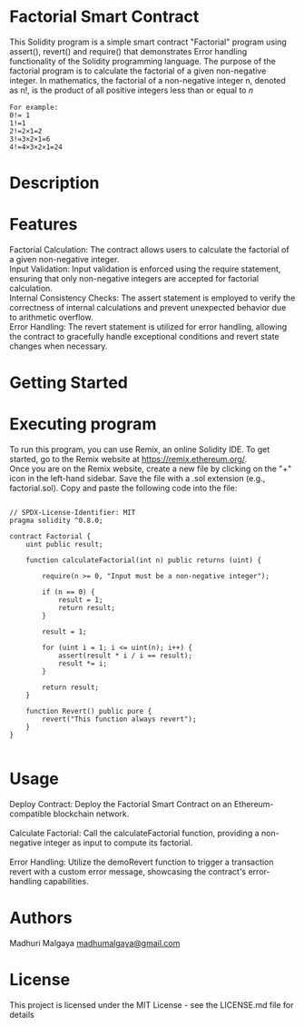 # Factorial Smart Contract
This Solidity program is a simple smart contract "Factorial" program using assert(), revert() and require()  that demonstrates Error handling functionality of the Solidity programming language. The purpose of the factorial program is to calculate the factorial of a given non-negative integer. In mathematics, the factorial of a non-negative integer 
n, denoted as n!, is the product of all positive integers less than or equal to 𝑛
 ```
For example:
0!= 1
1!=1
2!=2×1=2
3!=3×2×1=6
4!=4×3×2×1=24
 ```
# Description
# Features
Factorial Calculation: The contract allows users to calculate the factorial of a given non-negative integer. <br />
Input Validation: Input validation is enforced using the require statement, ensuring that only non-negative integers are accepted for factorial calculation. <br />
Internal Consistency Checks: The assert statement is employed to verify the correctness of internal calculations and prevent unexpected behavior due to arithmetic overflow. <br />
Error Handling: The revert statement is utilized for error handling, allowing the contract to gracefully handle exceptional conditions and revert state changes when necessary. <br />

# Getting Started
# Executing program
To run this program, you can use Remix, an online Solidity IDE. To get started, go to the Remix website at https://remix.ethereum.org/. <br />
Once you are on the Remix website, create a new file by clicking on the "+" icon in the left-hand sidebar. Save the file with a .sol extension (e.g., factorial.sol). Copy and paste the following code into the file:

```

// SPDX-License-Identifier: MIT
pragma solidity ^0.8.0;

contract Factorial {
    uint public result;

    function calculateFactorial(int n) public returns (uint) {
        
        require(n >= 0, "Input must be a non-negative integer");

        if (n == 0) {
            result = 1;
            return result;
        }

        result = 1;

        for (uint i = 1; i <= uint(n); i++) {
            assert(result * i / i == result); 
            result *= i;
        }

        return result;
    }

    function Revert() public pure {
        revert("This function always revert");
    }
}


```
# Usage
Deploy Contract: Deploy the Factorial Smart Contract on an Ethereum-compatible blockchain network. <br />
<br />
Calculate Factorial: Call the calculateFactorial function, providing a non-negative integer as input to compute its factorial. <br />
<br />
Error Handling: Utilize the demoRevert function to trigger a transaction revert with a custom error message, showcasing the contract's error-handling capabilities.

# Authors
Madhuri Malgaya 
madhumalgaya@gmail.com

# License
This project is licensed under the MIT License - see the LICENSE.md file for details


